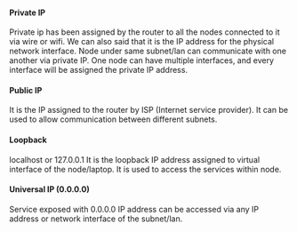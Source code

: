#### Private IP
Private ip has been assigned by the router to all the nodes connected to it via wire or wifi. We can also said that it is the IP address for the physical network interface. Node under same subnet/lan can communicate with one another via private IP. One node can have multiple interfaces, and every interface will be assigned the private IP address.

#### Public IP
It is the IP assigned to the router by ISP (Internet service provider). It can be used to allow communication between different subnets. 

#### Loopback
localhost or 127.0.0.1 It is the loopback IP address assigned to virtual interface of the node/laptop. It is used to access the services within node.

#### Universal IP (0.0.0.0)
Service exposed with 0.0.0.0 IP address can be accessed via any IP address or network interface of the subnet/lan.
